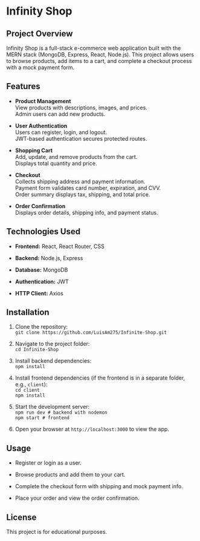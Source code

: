 # Infinity Shop

## Project Overview

Infinity Shop is a full-stack e-commerce web application built with the MERN stack (MongoDB, Express, React, Node.js). This project allows users to browse products, add items to a cart, and complete a checkout process with a mock payment form.


## Features

- **Product Management**\
  View products with descriptions, images, and prices.\
  Admin users can add new products.

- **User Authentication**\
  Users can register, login, and logout.\
  JWT-based authentication secures protected routes.

- **Shopping Cart**\
  Add, update, and remove products from the cart.\
  Displays total quantity and price.

- **Checkout**\
  Collects shipping address and payment information.\
  Payment form validates card number, expiration, and CVV.\
  Order summary displays tax, shipping, and total price.

- **Order Confirmation**\
  Displays order details, shipping info, and payment status.


## Technologies Used

- **Frontend:** React, React Router, CSS

- **Backend:** Node.js, Express

- **Database:** MongoDB

- **Authentication:** JWT

- **HTTP Client:** Axios


## Installation

1. Clone the repository:\
   `git clone https://github.com/LuisAm275/Infinite-Shop.git`

2. Navigate to the project folder:\
   `cd Infinite-Shop`

3. Install backend dependencies:\
   `npm install`

4. Install frontend dependencies (if the frontend is in a separate folder, e.g., `client`):\
   `cd client`\
   `npm install`

5. Start the development server:\
   `npm run dev # backend with nodemon`\
   `npm start # frontend`

6. Open your browser at `http://localhost:3000` to view the app.


## Usage

- Register or login as a user.

- Browse products and add them to your cart.

- Complete the checkout form with shipping and mock payment info.

- Place your order and view the order confirmation.


## License

This project is for educational purposes.
